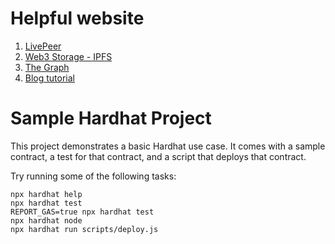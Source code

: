 # Helpful website
1. [LivePeer](https://livepeer.studio/)
2. [Web3 Storage - IPFS](https://web3.storage/tokens/)
3. [The Graph](https://thegraph.com/)
4. [Blog tutorial](https://blog.suhailkakar.com/building-a-full-stack-web3-youtube-clone-with-next-ipfs-the-graph-solidity-and-livepeer)


# Sample Hardhat Project

This project demonstrates a basic Hardhat use case. It comes with a sample contract, a test for that contract, and a script that deploys that contract.

Try running some of the following tasks:

```shell
npx hardhat help
npx hardhat test
REPORT_GAS=true npx hardhat test
npx hardhat node
npx hardhat run scripts/deploy.js
```
